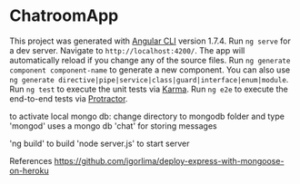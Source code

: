 # ChatroomApp
This project was generated with [Angular CLI](https://github.com/angular/angular-cli) version 1.7.4.
Run `ng serve` for a dev server. Navigate to `http://localhost:4200/`. The app will automatically reload if you change any of the source files.
Run `ng generate component component-name` to generate a new component. You can also use `ng generate directive|pipe|service|class|guard|interface|enum|module`.
Run `ng test` to execute the unit tests via [Karma](https://karma-runner.github.io).
Run `ng e2e` to execute the end-to-end tests via [Protractor](http://www.protractortest.org/).


to activate local mongo db: change directory to mongodb folder and type 'mongod'
uses a mongo db 'chat' for storing messages

'ng build' to build
'node server.js' to start server


References
https://github.com/igorlima/deploy-express-with-mongoose-on-heroku